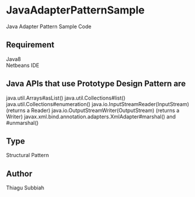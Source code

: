 # JavaAdapterPatternSample
Java Adapter Pattern Sample Code  

Requirement
-----------
Java8  
Netbeans IDE  


Java APIs that use Prototype Design Pattern are
-----------------------------------------

java.util.Arrays#asList()
java.util.Collections#list()
java.util.Collections#enumeration()
java.io.InputStreamReader(InputStream) (returns a Reader)
java.io.OutputStreamWriter(OutputStream) (returns a Writer)
javax.xml.bind.annotation.adapters.XmlAdapter#marshal() and #unmarshal() 

Type
-----  
Structural Pattern  
  
Author
------
Thiagu Subbiah  
